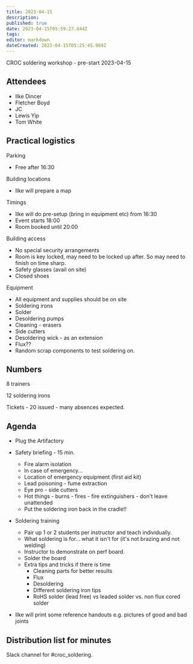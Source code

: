 ```yaml
---
title: 2023-04-15
description: 
published: true
date: 2023-04-15T05:59:27.844Z
tags: 
editor: markdown
dateCreated: 2023-04-15T05:25:45.969Z
---
```


CROC soldering workshop - pre-start 2023-04-15

## Attendees

* Ilke Dincer
* Fletcher Boyd
* JC
* Lewis Yip
* Tom White

## Practical logistics

Parking

* Free after 16:30

Building locations

* Ilke will prepare a map

Timings

* Ilke will do pre-setup (bring in equipment etc) from 16:30
* Event starts 18:00
* Room booked until 20:00

Building access

* No special security arrangements
* Room is key locked, may need to be locked up after. So may need to finish on time sharp.
* Safety glasses (avail on site)
* Closed shoes

Equipment

* All equipment and supplies should be on site
* Soldering irons
* Solder
* Desoldering pumps
* Cleaning - erasers
* Side cutters
* Desoldering wick - as an extension
* Flux??
* Random scrap components to test soldering on.

## Numbers

8 trainers

12 soldering irons

Tickets - 20 issued - many absences expected.

## Agenda

* Plug the Artifactory

* Safety briefing - 15 min.
  * Fire alarm isolation
  * In case of emergency...
  * Location of emergency equipment (first aid kit)
  * Lead poisoning - fume extraction
  * Eye pro - side cutters
  * Hot things - burns - fires - fire extinguishers - don't leave unattended
  * Put the soldering iron back in the cradle!!

* Soldering training
  * Pair up 1 or 2 students per instructor and teach individually.
  * What soldering is for... what it isn't for (it's not brazing and not welding)
  * Instructor to demonstrate on perf board.
  * Solder the board
  * Extra tips and tricks if there is time
    * Cleaning parts for better results
    * Flux
    * Desoldering
    * Different soldering iron tips
    * RoHS solder (lead free) vs leaded solder vs. non flux cored solder
  
* Ilke will print some reference handouts e.g. pictures of good and bad joints

## Distribution list for minutes

Slack channel for #croc_soldering.
